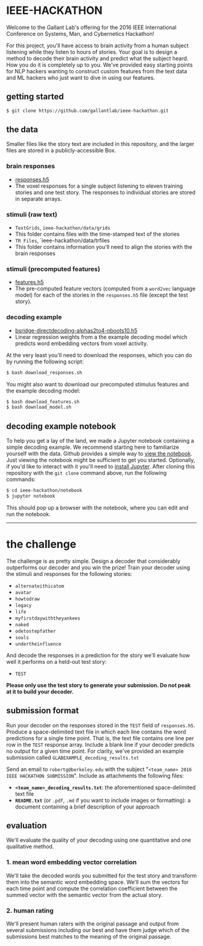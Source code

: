 # IEEE-HACKATHON

Welcome to the Gallant Lab's offering for the 2016 IEEE International Conference on Systems, Man, and Cybernetics Hackathon!

For this project, you'll have access to brain activity from a human subject listening while they listen to hours of stories. Your goal is to design a method to decode their brain activity and predict what the subject heard. How you do it is completely up to you. We've provided easy starting points for NLP hackers wanting to construct custom features from the text data and ML hackers who just want to dive in using our features.

## getting started

~~~ sh
$ git clone https://github.com/gallantlab/ieee-hackathon.git
~~~

## the data
Smaller files like the story text are included in this repository, and the larger files are stored in a publicly-accessible Box.

### brain responses
- [responses.h5](https://berkeley.box.com/shared/static/znhnewml3snwwio48wkup06um9y6vl9y.h5)
 - The voxel responses for a single subject listening to eleven training stories and one test story. The responses to individual stories are stored in separate arrays.

### stimuli (raw text)
- `TextGrids`, `ieee-hackathon/data/grids`
 - This folder contains files with the time-stamped text of the stories
- `TR Files`, `ieee-hackathon/data/trfiles
 - This folder contains information you'll need to align the stories with the brain responses
### stimuli (precomputed features)
- [features.h5](https://berkeley.box.com/shared/static/r0b65ge04ypym4xg4epe3yex9sfb2f53.h5)
 - The pre-computed feature vectors (computed from a `word2vec` language model) for each of the stories in the `responses.h5` file (except the test story).
### decoding example
- [bsridge-directdecoding-alphas2to4-nboots10.h5](https://berkeley.box.com/shared/static/7a9bey1qudhv2megh138sf5bzyni5rtm.h5)
 - Linear regression weights from a the example decoding model which predicts word embedding vectors from voxel activity.

At the very least you'll need to download the responses, which you can do by running the following script:

~~~ sh
$ bash download_responses.sh
~~~

You might also want to download our precomputed stimulus features and the example decoding model:
~~~ sh
$ bash download_features.sh
$ bash download_model.sh
~~~

## decoding example notebook

To help you get a lay of the land, we made a Jupyter notebook containing a simple decoding example. We recommend starting here to familiarize yourself with the data. Github provides a simple way to [view the notebook](https://github.com/gallantlab/ieee-hackathon/blob/master/notebooks/00-brain-decoding.ipynb). Just viewing the notebook might be sufficient to get you started. Optionally, if you'd like to interact with it you'll need to [install Jupyter](https://jupyter.readthedocs.io/en/latest/install.html#new-to-python-and-jupyter). After cloning this repository with the `git clone` command above, run the following commands:

~~~ sh
$ cd ieee-hackathon/notebook
$ jupyter notebook
~~~

This should pop up a browser with the notebook, where you can edit and run the notebook.

-----
# the challenge

The challenge is as pretty simple. Design a decoder that considerably outperforms our decoder and you win the prize! Train your decoder using the stimuli and responses for the following stories:
- `alternateithicatom`
- `avatar`
- `howtodraw`
- `legacy`
- `life`
- `myfirstdaywiththeyankees`
- `naked`
- `odetostepfather`
- `souls`
- `undertheinfluence`

And decode the responses in  a prediction for the story we'll evaluate how well it performs on a held-out test story:
 - `TEST`

**Please only use the test story to generate your submission. Do not peak at it to build your decoder.**

## submission format
Run your decoder on the responses stored in the `TEST` field of `responses.h5`. Produce a space-delimited text file in which each line contains the word predictions for a single time point. That is, the text file contains one line per row in the `TEST` response array. Include a blank line if your decoder predicts no output for a given time point. For clarity, we've provided an example submission called `GLABEXAMPLE_decoding_results.txt`

Send an email to `robertg@berkeley.edu` with the subject "`<team_name> 2016 IEEE HACKATHON SUBMISSION`". Include as attachments the following files:
- **`<team_name>_decoding_results.txt`**: the aforementioned space-delimited text file
- **`README.txt`** (or `.pdf`, `.md` if you want to include images or formatting): a document containing a brief description of your approach

## evaluation
We'll evaluate the quality of your decoding using one quantitative and one qualitative method.

### 1. mean word embedding vector correlation
We'll take the decoded words you submitted for the test story and transform them into the semantic word embedding space. We'll sum the vectors for each time point and compute the correlation coefficient between the summed vector with the semantic vector from the actual story.

### 2. human rating
We'll present human raters with the original passage and output from several submissions including our best and have them judge which of the submissions best matches to the meaning of the original passage.
